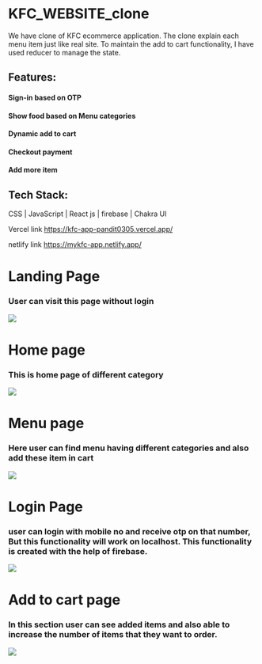 # KFC_WEBSITE_clone

We have clone of KFC ecommerce application. The clone explain each menu item just like real site.
To maintain the add to cart functionality, I have used reducer to manage the state.
## Features:
  #### Sign-in based on OTP
  #### Show food based on Menu categories
  #### Dynamic add to cart
  #### Checkout payment
  #### Add more item

## Tech Stack: 
CSS | JavaScript | React js | firebase | Chakra UI

Vercel link
https://kfc-app-pandit0305.vercel.app/

netlify link
https://mykfc-app.netlify.app/

# Landing Page
### User can visit this page without login
<img src="https://github.com/pandit0305/kfc-clone-app/blob/main/landing_page.png"/>

# Home page
### This is home page of different category
<img src="https://github.com/pandit0305/kfc-clone-app/blob/main/home_page.png"/>

# Menu page 
### Here user can find menu having different categories and also add these item in cart
<img src="https://github.com/pandit0305/kfc-clone-app/blob/main/menu_page.png"/>

# Login Page 
### user can login with mobile no and receive otp on that number, But this functionality will work on localhost. This functionality is created with the help of firebase.
<img src="https://github.com/pandit0305/kfc-clone-app/blob/main/login_page.png"/>

# Add to cart page
### In this section user can see added items and also able to increase the number of items that they want to order.
<img src="https://github.com/pandit0305/kfc-clone-app/blob/main/addtocart_page.png"/>
